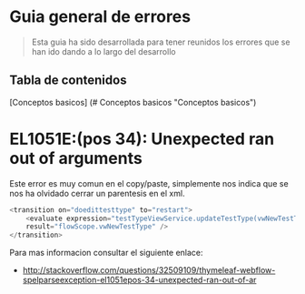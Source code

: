 # Guia general de errores

> Esta guia ha sido desarrollada para tener reunidos los errores que se han ido dando a lo largo del desarrollo

## Tabla de contenidos

[Conceptos basicos] (# Conceptos basicos "Conceptos basicos")

#  EL1051E:(pos 34): Unexpected ran out of arguments

Este error es muy comun en el copy/paste, simplemente nos indica que se nos ha olvidado cerrar un parentesis en el xml.

```java
<transition on="doedittesttype" to="restart">
	<evaluate expression="testTypeViewService.updateTestType(vwNewTestType, sessionParameters.businessId"
	result="flowScope.vwNewTestType" />				
</transition>
```

Para mas informacion consultar el siguiente enlace:

* http://stackoverflow.com/questions/32509109/thymeleaf-webflow-spelparseexception-el1051epos-34-unexpected-ran-out-of-ar


